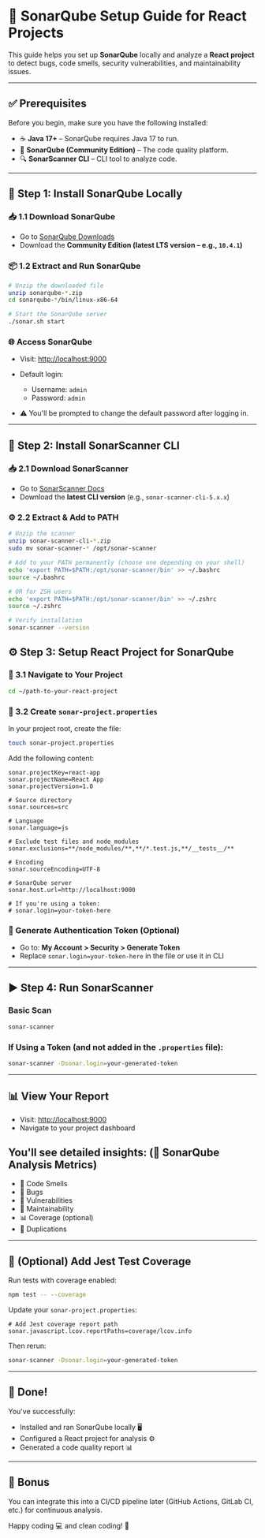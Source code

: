 # 🧠 SonarQube Setup Guide for React Projects

This guide helps you set up **SonarQube** locally and analyze a **React project** to detect bugs, code smells, security vulnerabilities, and maintainability issues.

---

## ✅ Prerequisites

Before you begin, make sure you have the following installed:

- ☕️ **Java 17+** – SonarQube requires Java 17 to run.
- 🧰 **SonarQube (Community Edition)** – The code quality platform.
- 🔍 **SonarScanner CLI** – CLI tool to analyze code.

---

## 🧩 Step 1: Install SonarQube Locally

### 📥 1.1 Download SonarQube

- Go to [SonarQube Downloads](https://www.sonarsource.com/products/sonarqube/downloads/)
- Download the **Community Edition (latest LTS version – e.g., `10.4.1`)**

### 📦 1.2 Extract and Run SonarQube

```bash
# Unzip the downloaded file
unzip sonarqube-*.zip
cd sonarqube-*/bin/linux-x86-64

# Start the SonarQube server
./sonar.sh start
```
### 🌐 Access SonarQube

* Visit: [http://localhost:9000](http://localhost:9000)
* Default login:

  * Username: `admin`
  * Password: `admin`
* ⚠️ You'll be prompted to change the default password after logging in.
---

## 🧪 Step 2: Install SonarScanner CLI

### 📥 2.1 Download SonarScanner

* Go to [SonarScanner Docs](https://docs.sonarsource.com/sonarqube/latest/analyzing-source-code/scanners/sonarscanner/)
* Download the **latest CLI version** (e.g., `sonar-scanner-cli-5.x.x`)

### ⚙️ 2.2 Extract & Add to PATH

```bash
# Unzip the scanner
unzip sonar-scanner-cli-*.zip
sudo mv sonar-scanner-* /opt/sonar-scanner

# Add to your PATH permanently (choose one depending on your shell)
echo 'export PATH=$PATH:/opt/sonar-scanner/bin' >> ~/.bashrc
source ~/.bashrc

# OR for ZSH users
echo 'export PATH=$PATH:/opt/sonar-scanner/bin' >> ~/.zshrc
source ~/.zshrc

# Verify installation
sonar-scanner --version
```

## ⚙️ Step 3: Setup React Project for SonarQube

### 📁 3.1 Navigate to Your Project

```bash
cd ~/path-to-your-react-project
```

### 📄 3.2 Create `sonar-project.properties`

In your project root, create the file:

```bash
touch sonar-project.properties
```

Add the following content:

```properties
sonar.projectKey=react-app
sonar.projectName=React App
sonar.projectVersion=1.0

# Source directory
sonar.sources=src

# Language
sonar.language=js

# Exclude test files and node_modules
sonar.exclusions=**/node_modules/**,**/*.test.js,**/__tests__/**

# Encoding
sonar.sourceEncoding=UTF-8

# SonarQube server
sonar.host.url=http://localhost:9000

# If you're using a token:
# sonar.login=your-token-here
```

### 🔐 Generate Authentication Token (Optional)

* Go to: **My Account > Security > Generate Token**
* Replace `sonar.login=your-token-here` in the file or use it in CLI

---

## ▶️ Step 4: Run SonarScanner

### Basic Scan

```bash
sonar-scanner
```

### If Using a Token (and not added in the `.properties` file):

```bash
sonar-scanner -Dsonar.login=your-generated-token
```

---

## 📊 View Your Report

* Visit: [http://localhost:9000](http://localhost:9000)
* Navigate to your project dashboard
## You'll see detailed insights: (🧠 SonarQube Analysis Metrics)
- 🚨 Code Smells  
- 🐞 Bugs  
- 🔐 Vulnerabilities  
- 📏 Maintainability  
- 📊 Coverage (optional)  
- 🔁 Duplications

---

## 🧪 (Optional) Add Jest Test Coverage

Run tests with coverage enabled:

```bash
npm test -- --coverage
```

Update your `sonar-project.properties`:

```properties
# Add Jest coverage report path
sonar.javascript.lcov.reportPaths=coverage/lcov.info
```

Then rerun:

```bash
sonar-scanner -Dsonar.login=your-generated-token
```

---

## 🏁 Done!

You've successfully:

* Installed and ran SonarQube locally 🖥️
* Configured a React project for analysis ⚙️
* Generated a code quality report 📊

---

## 🙌 Bonus

You can integrate this into a CI/CD pipeline later (GitHub Actions, GitLab CI, etc.) for continuous analysis.

Happy coding 💻 and clean coding! 🧼
